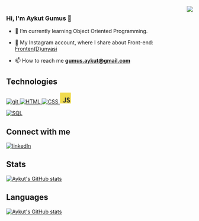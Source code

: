 <img src="/images/softdev.png" height="300" align="right" />

### Hi, I'm Aykut Gumus 👋

- 🌱 I’m currently learning Object Oriented Programming.

- 📝 My Instagram account, where I share about Front-end: [Fronten(D)unyasi](https://www.instagram.com/frontendunyasi/) 

- 📫 How to reach me **gumus.aykut@gmail.com**

## Technologies

<p align="left"> 
 <a href="https://git-scm.com/" target="_blank">
    <img src="https://www.vectorlogo.zone/logos/git-scm/git-scm-icon.svg" alt="git" width="30" height="30"/>
 </a>
 
 <a href="https://www.w3schools.com/html/" target="_blank">
    <img src="https://clipartcraft.com/images/html5-logo-png-transparent-5.png" alt="HTML" width="30" height="30"/>
 </a>

 <a href="https://www.w3schools.com/css/" target="_blank">
    <img src="https://pixy.org/src2/632/6321296.png" alt="CSS" width="30" height="30"/>
 </a>

 <a href="https://www.w3schools.com/js/" target="_blank">
    <img src="https://raw.githubusercontent.com/devicons/devicon/master/icons/javascript/javascript-original.svg" alt="javascript" width="30" height="30"/>
 </a>
</p>

  <a href="https://www.w3schools.com/sql/" target="_blank">
    <img src="https://www.windocks.com/hubfs/footer%20pages/azure-sql-banner.png" alt="SQL" width="40" height="30"/>
 </a>

## Connect with me

<p>
<a href="https://www.linkedin.com/in/aykut-gumus/" rel="nofollow">
    <img src="https://assets.cdn.thewebconsole.com/S3WEB7731/images/LinkedIn-Icon-Logo-60ee34.png?m=d9192effaf87698c9ddfc7e701af7fc7" alt="linkedln" width="60" height="50">
 </a>
</p>

## Stats

[![Aykut's GitHub stats](https://github-readme-stats.vercel.app/api?username=aykut-gumus&show_icons=true&theme=tokyonight)](https://github.com/anuraghazra/github-readme-stats)

## Languages

[![Aykut's GitHub stats](https://github-readme-stats.vercel.app/api/top-langs/?username=aykut-gumus)](https://github.com/anuraghazra/github-readme-stats)
